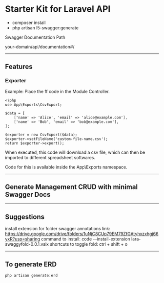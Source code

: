 # Starter Kit for Laravel API

-   composer install
-   php artisan l5-swagger:generate

Swagger Documentation Path

your-domain/api/documentation#/

---

## Features

### Exporter


Example: Place the ff code in the Module Controller.

```
<?php
use App\Exports\CsvExport;

$data = [
    ['name' => 'Alice', 'email' => 'alice@example.com'],
    ['name' => 'Bob', 'email' => 'bob@example.com'],
];

$exporter = new CsvExport($data);
$exporter->setFileName('custom-file-name.csv');
return $exporter->export();
```

When executed, this code will download a csv file, which can then be imported to different spreadsheet softwares.

Code for this is available inside the App\Exports namespace.

---

## Generate Management CRUD with minimal Swagger Docs

---

## Suggestions

install extension for folder swagger annotations
link: https://drive.google.com/drive/folders/1uNjC8CUp79EM79ZfGAtyhxzxhgj66yxR?usp=sharing
command to install: code --install-extension lara-swaggyfold-0.0.1.vsix
shortcuts to toggle fold: ctrl + shift + o

---

## To generate ERD

`php artisan generate:erd`
